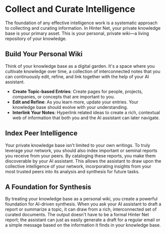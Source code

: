 # Collect and Curate Intelligence

The foundation of any effective intelligence work is a systematic approach to collecting and curating information.
In Hinter Net, your private knowledge base is your primary asset.
This is your personal, private wiki—a living repository of your knowledge.

## Build Your Personal Wiki

Think of your knowledge base as a digital garden.
It's a space where you cultivate knowledge over time, a collection of interconnected notes that you can continuously edit, refine, and link together with the help of your AI assistant.

- **Create Topic-based Entries**: Create pages for people, projects, companies, or concepts that are important to you.
- **Edit and Refine**: As you learn more, update your entries. Your knowledge base should evolve with your understanding.
- **Interlink Your Notes**: Hyperlink related ideas to create a rich, contextual web of information that both you and the AI assistant can later navigate.

## Index Peer Intelligence

Your private knowledge base isn't limited to your own writings. To truly leverage your network, you should also index important or seminal reports you receive from your peers.
By cataloging these reports, you make them discoverable by your AI assistant. This allows the assistant to draw upon the collective intelligence of your network, incorporating insights from your most trusted peers into its analysis and synthesis for future tasks.

## A Foundation for Synthesis

By treating your knowledge base as a personal wiki, you create a powerful foundation for AI-driven synthesis.
When you ask your AI assistant to draft a report or summarize a topic, it can draw from a rich, interconnected set of curated documents.
The output doesn't have to be a formal Hinter Net report; the assistant can just as easily generate a draft for a regular email or a simple message based on the information it finds in your knowledge base.
